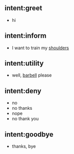 ## intent:greet
- hi

## intent:inform
- I want to train my [shoulders](muscle)

## intent:utility
- well, [barbell](facility) please

## intent:deny
- no
- no thanks
- nope
- no thank you

## intent:goodbye
- thanks, bye
